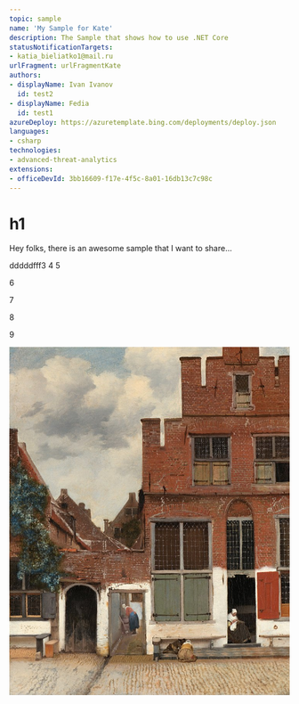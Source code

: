 ```yaml
---
topic: sample
name: 'My Sample for Kate'
description: The Sample that shows how to use .NET Core
statusNotificationTargets:
- katia_bieliatko1@mail.ru
urlFragment: urlFragmentKate
authors:
- displayName: Ivan Ivanov
  id: test2
- displayName: Fedia
  id: test1
azureDeploy: https://azuretemplate.bing.com/deployments/deploy.json
languages:
- csharp
technologies:
- advanced-threat-analytics
extensions:
- officeDevId: 3bb16609-f17e-4f5c-8a01-16db13c7c98c
---
```

# h1
Hey folks, there is an awesome sample that I want to share...

dddddfff3
4
5

6

7

8

9

![Image3](DotNetSample/726px-Johannes_Vermeer_-_Gezicht_op_huizen_in_Delft,_bekend_als_'Het_straatje'_-_Google_Art_Project.jpg)
